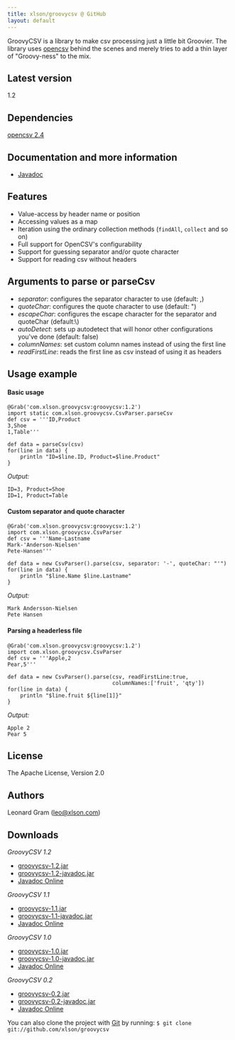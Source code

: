 ```yaml
---
title: xlson/groovycsv @ GitHub
layout: default
---
```


GroovyCSV is a library to make csv processing just a little bit Groovier. The library uses [opencsv](https://github.com/EmergentOrder/opencsv) behind the scenes and merely tries to add a thin layer of "Groovy-ness" to the mix.

## Latest version

1.2

## Dependencies

[opencsv 2.4](https://github.com/EmergentOrder/opencsv)

## Documentation and more information

* [Javadoc](docs/1.2/javadoc/)

## Features

* Value-access by header name or position
* Accessing values as a map
* Iteration using the ordinary collection methods (`findAll`, `collect`
  and so on)
* Full support for OpenCSV's configurability
* Support for guessing separator and/or quote character
* Support for reading csv without headers

## Arguments to parse or parseCsv

* *separator*: configures the separator character to use (default: ,)
* *quoteChar*: configures the quote character to use (default: ")
* *escapeChar*: configures the escape character for the separator and quoteChar (default:\\)
* *autoDetect*: sets up autodetect that will honor other configurations you've done (default: false)
* *columnNames*: set custom column names instead of using the first line
* *readFirstLine*: reads the first line as csv instead of using it as headers


## Usage example

#### Basic usage

    @Grab('com.xlson.groovycsv:groovycsv:1.2')
    import static com.xlson.groovycsv.CsvParser.parseCsv
    def csv = '''ID,Product
    3,Shoe
    1,Table'''

    def data = parseCsv(csv)
    for(line in data) {
        println "ID=$line.ID, Product=$line.Product"
    }

*Output:*

    ID=3, Product=Shoe
    ID=1, Product=Table

#### Custom separator and quote character

    @Grab('com.xlson.groovycsv:groovycsv:1.2')
    import com.xlson.groovycsv.CsvParser
    def csv = '''Name-Lastname
    Mark-'Anderson-Nielsen'
    Pete-Hansen'''

    def data = new CsvParser().parse(csv, separator: '-', quoteChar: "'")
    for(line in data) {
        println "$line.Name $line.Lastname"
    }

*Output:*

    Mark Andersson-Nielsen
    Pete Hansen

#### Parsing a headerless file

    @Grab('com.xlson.groovycsv:groovycsv:1.2')
    import com.xlson.groovycsv.CsvParser
    def csv = '''Apple,2
    Pear,5'''

    def data = new CsvParser().parse(csv, readFirstLine:true,
                                     columnNames:['fruit', 'qty'])
    for(line in data) {
        println "$line.fruit ${line[1]}"
    }

*Output:*

    Apple 2
    Pear 5

## License

The Apache License, Version 2.0


## Authors
Leonard Gram (leo@xlson.com)


## Downloads

*GroovyCSV 1.2*

* [groovycsv-1.2.jar](https://oss.sonatype.org/service/local/repositories/releases/content/com/xlson/groovycsv/groovycsv/1.2/groovycsv-1.2.jar)
* [groovycsv-1.2-javadoc.jar](https://oss.sonatype.org/service/local/repositories/releases/content/com/xlson/groovycsv/groovycsv/1.2/groovycsv-1.2-javadoc.jar)
* [Javadoc Online](http://xlson.github.com/groovycsv/docs/1.2/javadoc/)

*GroovyCSV 1.1*

* [groovycsv-1.1.jar](https://github.com/xlson/groovycsv/releases/download/releases%2F1.1/groovycsv-1.1.jar)
* [groovycsv-1.1-javadoc.jar](https://github.com/xlson/groovycsv/releases/download/releases%2F1.1/groovycsv-1.1-javadoc.jar)
* [Javadoc Online](http://xlson.github.com/groovycsv/docs/1.1/javadoc/)

*GroovyCSV 1.0*

* [groovycsv-1.0.jar](https://github.com/downloads/xlson/groovycsv/groovycsv-1.0.jar)
* [groovycsv-1.0-javadoc.jar](https://github.com/downloads/xlson/groovycsv/groovycsv-1.0-javadoc.jar)
* [Javadoc Online](http://xlson.github.com/groovycsv/docs/1.0/javadoc/)

*GroovyCSV 0.2*

* [groovycsv-0.2.jar](https://github.com/downloads/xlson/groovycsv/groovycsv-0.2.jar)
* [groovycsv-0.2-javadoc.jar](https://github.com/downloads/xlson/groovycsv/groovycsv-0.2-javadoc.jar)
* [Javadoc Online](http://xlson.github.com/groovycsv/docs/0.2/javadoc/)


You can also clone the project with [Git](http://git-scm.com) by running:
`$ git clone git://github.com/xlson/groovycsv`
